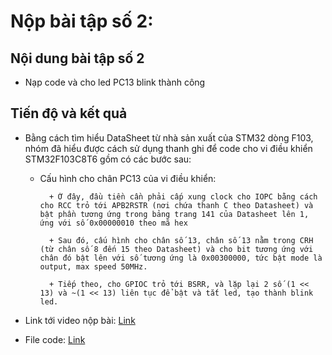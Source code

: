 # Nộp bài tập số 2:

## Nội dung bài tập số 2

- Nạp code và cho led PC13 blink thành công

## Tiến độ và kết quả

- Bằng cách tìm hiểu DataSheet từ nhà sản xuất của STM32 dòng F103, nhóm đã hiểu được cách sử dụng thanh ghi để code cho vi điều khiển STM32F103C8T6 gồm có các bước sau:

	+ Cấu hình cho chân PC13 của vi điều khiển:
	
			+ Ở đây, đầu tiền cần phải cấp xung clock cho IOPC bằng cách cho RCC trỏ tới APB2RSTR (nơi chứa thanh C theo Datasheet) và bật phần tương ứng trong bảng trang 141 của Datasheet lên 1, ứng với số 0x00000010 theo mã hex
			
			+ Sau đó, cấu hình cho chân số 13, chân số 13 nằm trong CRH (từ chân số 8 đến 15 theo Datasheet) và cho bit tương ứng với chân đó bật lên với số tương ứng là 0x00300000, tức bật mode là output, max speed 50MHz.
			
			+ Tiếp theo, cho GPIOC trỏ tới BSRR, và lặp lại 2 số (1 << 13) và ~(1 << 13) liên tục để bật và tắt led, tạo thành blink led.

- Link tới video nộp bài: [Link]()
	
- File code: [Link]()

